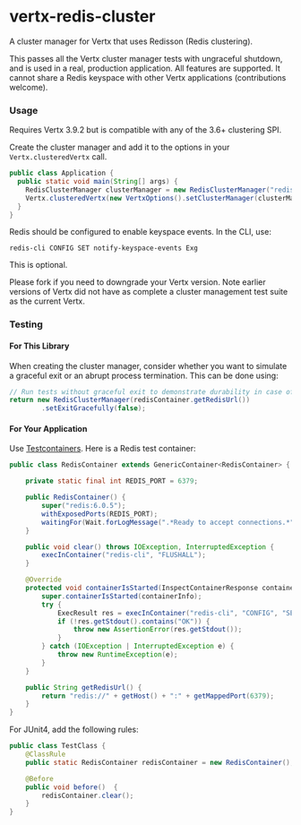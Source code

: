 # vertx-redis-cluster

A cluster manager for Vertx that uses Redisson (Redis clustering).

This passes all the Vertx cluster manager tests with ungraceful shutdown, and is used in a real, production application. All features are supported. It cannot share a Redis keyspace with other Vertx applications (contributions welcome).

### Usage

Requires Vertx 3.9.2 but is compatible with any of the 3.6+ clustering SPI.

Create the cluster manager and add it to the options in your `Vertx.clusteredVertx` call.

```java
public class Application {
  public static void main(String[] args) {
    RedisClusterManager clusterManager = new RedisClusterManager("redis://redis:6379");
    Vertx.clusteredVertx(new VertxOptions().setClusterManager(clusterManager), vertx -> { /*...*/ });
  } 
}
```

Redis should be configured to enable keyspace events. In the CLI, use:

```shell script
redis-cli CONFIG SET notify-keyspace-events Exg
```

This is optional.

Please fork if you need to downgrade your Vertx version. Note earlier versions of Vertx did not have as complete a cluster management test suite as the current Vertx.

### Testing

#### For This Library

When creating the cluster manager, consider whether you want to simulate a graceful exit or an abrupt process termination. This can be done using:

```java
// Run tests without graceful exit to demonstrate durability in case of a kill
return new RedisClusterManager(redisContainer.getRedisUrl())
        .setExitGracefully(false);
```

#### For Your Application

Use [Testcontainers](https://www.testcontainers.org). Here is a Redis test container:

```java
public class RedisContainer extends GenericContainer<RedisContainer> {

	private static final int REDIS_PORT = 6379;

	public RedisContainer() {
		super("redis:6.0.5");
		withExposedPorts(REDIS_PORT);
		waitingFor(Wait.forLogMessage(".*Ready to accept connections.*", 1));
	}

	public void clear() throws IOException, InterruptedException {
		execInContainer("redis-cli", "FLUSHALL");
	}

	@Override
	protected void containerIsStarted(InspectContainerResponse containerInfo) {
		super.containerIsStarted(containerInfo);
		try {
			ExecResult res = execInContainer("redis-cli", "CONFIG", "SET", "notify-keyspace-events", "Exg");
			if (!res.getStdout().contains("OK")) {
				throw new AssertionError(res.getStdout());
			}
		} catch (IOException | InterruptedException e) {
			throw new RuntimeException(e);
		}
	}

	public String getRedisUrl() {
		return "redis://" + getHost() + ":" + getMappedPort(6379);
	}
}
```

For JUnit4, add the following rules:

```java
public class TestClass {
	@ClassRule
	public static RedisContainer redisContainer = new RedisContainer();

	@Before
	public void before()  {
		redisContainer.clear();
	}
}
```